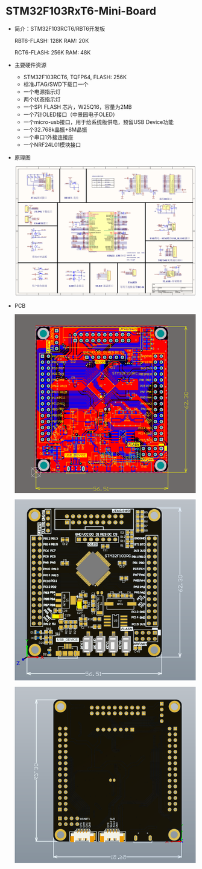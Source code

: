 # STM32F103RxT6-Mini-Board
- 简介：STM32F103RCT6/RBT6开发板

	RBT6-FLASH: 128K	RAM: 20K

	RCT6-FLASH: 256K	RAM: 48K

- 主要硬件资源

	- STM32F103RCT6, TQFP64, FLASH: 256K
	- 标准JTAG/SWD下载口一个
	- 一个电源指示灯
	- 两个状态指示灯
	- 一个SPI FLASH 芯片，W25Q16，容量为2MB
	- 一个7针OLED接口（中景园电子OLED）
	- 一个micro-usb接口，用于给系统版供电，预留USB Device功能
	- 一个32.768k晶振+8M晶振
	- 一个串口1外接连接座
	- 一个NRF24L01模块接口

- 原理图

	![SCH](/Picture/SCH.png)

- PCB

	![PCB-2D](/Picture/2D-ALL.png)

	![3D-TOP](/Picture/3D-TOP.png)

	![3D-BOTTOM](/Picture/3D-BOTTOM.png)

	

	

	

	

	

	